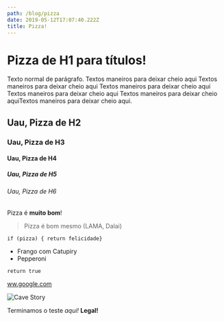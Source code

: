 ```yaml
---
path: /blog/pizza
date: 2019-05-12T17:07:40.222Z
title: Pizza!
---
```

# Pizza de H1 para títulos!

Texto normal de parágrafo. Textos maneiros para deixar cheio aqui Textos maneiros para deixar cheio aqui Textos maneiros para deixar cheio aqui Textos maneiros para deixar cheio aqui Textos maneiros para deixar cheio aquiTextos maneiros para deixar cheio aqui.

## Uau, Pizza de H2
### Uau, Pizza de H3
#### Uau, Pizza de H4
##### Uau, Pizza de H5
###### Uau, Pizza de H6

Pizza é **muito bom**!

> Pizza é bom mesmo (LAMA, Dalai)

```
if (pizza) { return felicidade}
```

* Frango com Catupiry
* Pepperoni

`return true`

[ww.google.com](ww.google.com)

![Cave Story](/assets/cavestory.jpg "Indie game - Cave Story")

Terminamos o teste _aqui!_ **Legal!**
